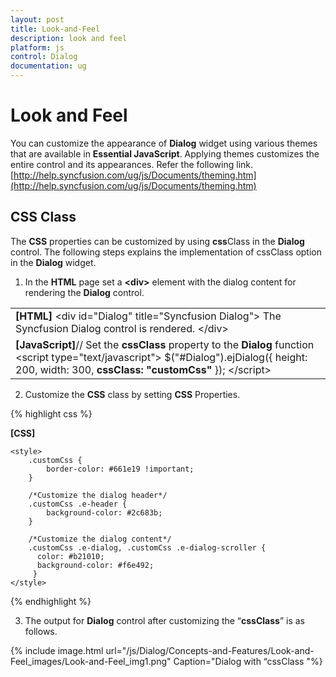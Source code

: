 ```yaml
---
layout: post
title: Look-and-Feel
description: look and feel
platform: js
control: Dialog
documentation: ug
---
```


# Look and Feel

You can customize the appearance of **Dialog** widget using various themes that are available in **Essential JavaScript**. Applying themes customizes the entire control and its appearances. Refer the following link.
[http://help.syncfusion.com/ug/js/Documents/theming.htm](http://help.syncfusion.com/ug/js/Documents/theming.htm)

## CSS Class

The **CSS** properties can be customized by using **css**Class in the **Dialog** control. The following steps explains the implementation of cssClass option in the **Dialog** widget.

1. In the **HTML** page set a **&lt;div&gt;** element with the dialog content for rendering the **Dialog** control. 

<table>
<tr>
<td>
<b>[HTML]</b>    &lt;div id="Dialog" title="Syncfusion Dialog"&gt;        The Syncfusion Dialog control is rendered.    &lt;/div&gt;</td></tr>
<tr>
<td>
<b>[JavaScript]</b>// Set the <b>cssClass</b> property to the <b>Dialog</b> function    &lt;script type="text/javascript"&gt;        $("#Dialog").ejDialog({            height: 200,            width: 300,<b>            cssClass: "customCss"</b>        });    &lt;/script&gt;</td></tr>
</table>




2. Customize the **CSS** class by setting **CSS** Properties. 



{% highlight css %}

**[CSS]**

    <style>
        .customCss {            
            border-color: #661e19 !important;
        }

        /*Customize the dialog header*/
        .customCss .e-header {
            background-color: #2c683b;
        }

        /*Customize the dialog content*/
        .customCss .e-dialog, .customCss .e-dialog-scroller {
          color: #b21010;
          background-color: #f6e492;        
         }
    </style>



{% endhighlight %}



3. The output for **Dialog** control after customizing the “**cssClass**” is as follows.

{% include image.html url="/js/Dialog/Concepts-and-Features/Look-and-Feel_images/Look-and-Feel_img1.png" Caption="Dialog with “cssClass "%}











